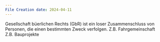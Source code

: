 ```yaml
---
File Creation date: 2024-04-11
---
```

Gesellschaft büerlichen Rechts (GbR) ist ein loser Zusammenschluss von Personen, die einen bestimmten Zweck verfolgen.
Z.B. Fahrgemeinschaft 
Z.B. Bauprojekte